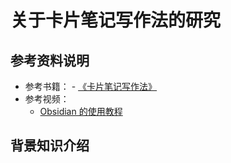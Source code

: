 # 关于卡片笔记写作法的研究

## 参考资料说明

- 参考书籍：
		- [《卡片笔记写作法》](https://book.douban.com/subject/35503571/)
- 参考视频：
	- [Obsidian 的使用教程](https://www.bilibili.com/video/BV1H44y1n71k/)

## 背景知识介绍

